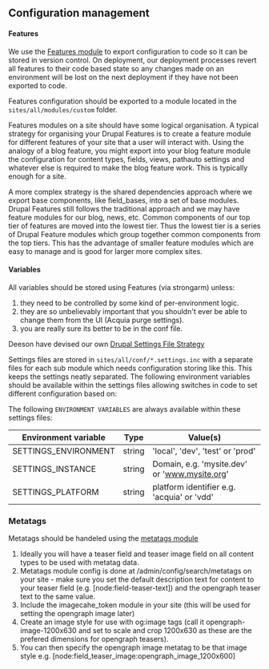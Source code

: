 ## Configuration management

#### Features

We use the [Features module](https://drupal.org/project/features) to export configuration to code so it can be stored
in version control.  On deployment, our deployment processes revert all features to their code based state so any changes
made on an environment will be lost on the next deployment if they have not been exported to code.

Features configuration should be exported to a module located in the `sites/all/modules/custom` folder.

Features modules on a site should have some logical organisation. A typical strategy for organising your Drupal Features
is to create a feature module for different features of your site that a user will interact with. Using the analogy of a
blog feature, you might export into your blog feature module the configuration for content types, fields, views,
pathauto settings and whatever else is required to make the blog feature work. This is typically enough for a site.

A more complex strategy is the shared dependencies approach where we export base components, like field_bases, into a set
of base modules. Drupal Features still follows the traditional approach and we may have feature modules for our blog,
news, etc. Common components of our top tier of features are moved into the lowest tier. Thus the lowest tier is a
series of Drupal Feature modules which group together common components from the top tiers.  This has the advantage of
smaller feature modules which are easy to manage and is good for larger more complex sites.

#### Variables

All variables should be stored using Features (via strongarm) unless:

1. they need to be controlled by some kind of per-environment logic.
2. they are so unbelievably important that you shouldn't ever be able to change them from the UI (Acquia purge settings).
3. you are really sure its better to be in the conf file.

Deeson have devised our own [Drupal Settings File Strategy](https://www.deeson.co.uk/labs/site-configuration-strategy-or-how-manage-your-settingsphp-files)

Settings files are stored in `sites/all/conf/*.settings.inc` with a separate files for each sub module which needs
configuration storing like this. This keeps the settings neatly separated.  The following environment variables should
be available within the settings files allowing switches in code to set different configuration based on:

The following `ENVIRONMENT VARIABLES` are always available within these settings files:

| Environment variable | Type       | Value(s)                                      |
|----------------------|------------|-----------------------------------------------|
| SETTINGS_ENVIRONMENT | string     | 'local', 'dev', 'test' or 'prod'              |
| SETTINGS_INSTANCE    | string     | Domain, e.g. 'mysite.dev' or 'www.mysite.org' |
| SETTINGS_PLATFORM    | string     | platform identifier e.g. 'acquia' or 'vdd'    |

### Metatags

Metatags should be handeled using the [metatags module](https://drupal.org/project/metatags)

1. Ideally you will have a teaser field and teaser image field on all content types to be used with metatag data.
2. Metatags module config is done at /admin/config/search/metatags on your site - make sure you set the default description text for content to your teaser field (e.g. [node:field-teaser-text]) and the opengraph teaser text to the same value.
3. Include the imagecahe_token module in your site (this will be used for setting the opengraph image later)
4. Create an image style for use with og:image tags (call it opengraph-image-1200x630 and set to scale and crop 1200x630 as these are the prefered dimensions for opengraph teasers).
5. You can then specify the opengraph image metatag to be that image style e.g. [node:field_teaser_image:opengraph_image_1200x600] 
